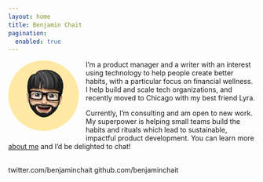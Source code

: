 ```yaml
---
layout: home
title: Benjamin Chait
pagination:
  enabled: true
---
```

<img src="/assets/img/IMG_0534.jpeg" style="float: left; width: 9rem; border-radius: 50%; margin: 0 1em 1em 0;" />

<p>I’m a product manager and a writer with an interest using technology to help people create better habits, with a particular focus on financial wellness. I help build and scale tech organizations, and recently moved to Chicago with my best friend Lyra.</p>

<p>Currently, I’m consulting and am open to new work. My superpower is helping small teams build the habits and rituals which lead to sustainable, impactful product development. You can learn more <a href="/about">about me</a> and I’d be delighted to chat!</p>

<div style="clear: both;">&nbsp;</div>

<!-- https://indieweb.org/rel-me -->
<link href="https://twitter.com/benjaminchait" rel="me">twitter.com/benjaminchait</a>
<link href="https://github.com/benjaminchait" rel="me">github.com/benjaminchait</a>
<!-- end https://indieweb.org/rel-me -->